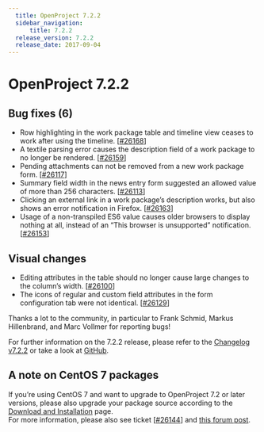 ```yaml
---
  title: OpenProject 7.2.2
  sidebar_navigation:
      title: 7.2.2
  release_version: 7.2.2
  release_date: 2017-09-04
---
```



# OpenProject 7.2.2

## Bug fixes (6)

  - Row highlighting in the work package table and timeline view ceases
    to work after using the timeline.
    \[[\#26168](https://community.openproject.com/wp/26168)\]
  - A textile parsing error causes the description field of a work
    package to no longer be rendered.
    \[[\#26159](https://community.openproject.com/wp/26159)\]
  - Pending attachments can not be removed from a new work package form.
    \[[\#26117](https://community.openproject.com/wp/26117)\]
  - Summary field width in the news entry form suggested an allowed
    value of more than 256 characters.
    \[[\#26113](https://community.openproject.com/wp/26113)\]
  - Clicking an external link in a work package’s description works, but
    also shows an error notification in Firefox.
    \[[\#26163](https://community.openproject.com/wp/26163)\]
  - Usage of a non-transpiled ES6 value causes older browsers to display
    nothing at all, instead of an “This browser is unsupported”
    notification.
    \[[\#26153](https://community.openproject.com/wp/26153)\]

## Visual changes

  - Editing attributes in the table should no longer cause large changes
    to the column’s width.
    \[[\#26100](https://community.openproject.com/wp/26100)\]
  - The icons of regular and custom field attributes in the form
    configuration tab were not identical.
    \[[\#26129](https://community.openproject.com/wp/26129)\]

Thanks a lot to the community, in particular to Frank Schmid, Markus
Hillenbrand, and Marc Vollmer for reporting bugs\!

For further information on the 7.2.2 release, please refer to
the [Changelog
v7.2.2](https://community.openproject.com/versions/846) or take a look
at [GitHub](https://github.com/opf/openproject/tree/v7.2.2).

## A note on CentOS 7 packages

If you’re using CentOS 7 and want to upgrade to OpenProject 7.2 or later
versions, please also upgrade your package source according to
the [Download and
Installation](https://www.openproject.org/download-and-installation/) page.  
For more information, please also see ticket
\[[\#26144](https://community.openproject.com/wp/26144)\] and [this
forum post](https://community.openproject.com/topics/8114).

 


